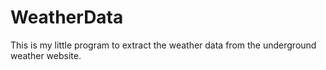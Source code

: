 # WeatherData
This is my little program to extract the weather data from the underground weather website.
